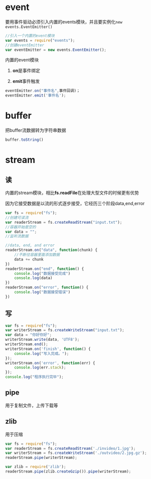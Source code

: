 # event

要用事件驱动必须引入内置的events模块，并且要实例化`new events.EventEmitter()`
```js
//引入一个内置的event模块
var events = require("events");
//创建eventEmitter
var eventEmitter = new events.EventEmitter();
```

内置的event模块

1. **on**是事件绑定 

2. **emit**事件触发
```js
eventEmitter.on("事件名",事件回调)；
eventEmitter.emit('事件名');
```

# buffer

把buffer流数据转为字符串数据
```js
buffer.toString()
```

# stream

## 读
内置的stream模块，相比**fs.readFile**在处理大型文件的时候更有优势

因为它接受数据是以流的形式逐步接受，它经历三个阶段data,end,error
```js
var fs = require("fs");
//创建可读流
var readerStream = fs.createReadStream("input.txt");
//容器开始是空的
var data = "";
//监听流数据

//data, end, and error
readerStream.on("data", function(chunk) {
	//不断往容器里面添加数据
	data += chunk
})
readerStream.on("end", function() {
	console.log("数据接受完成")
	console.log(data)
})
readerStream.on("error", function() {
	console.log("数据接受错误")
})
```

## 写

```js
var fs = require("fs");
var writerStream = fs.createWriteStream("input.txt");
var data = "你好你好";
writerStream.write(data, 'UTF8');
writerStream.end();
writerStream.on('finish', function() {
	console.log("写入完成。");
});
writerStream.on('error', function(err) {
	console.log(err.stack);
});
console.log("程序执行完毕");
```
## pipe

用于复制文件，上传下载等

## zlib

用于压缩
```js
var fs = require("fs");
var readerStream = fs.createReadStream('./invideo/1.jpg');
var writerStream = fs.createWriteStream('./outvideo/2.jpg.gz');
readerStream.pipe(writerStream);
```
```js
var zlib = require('zlib');
readerStream.pipe(zlib.createGzip()).pipe(writerStream);
```